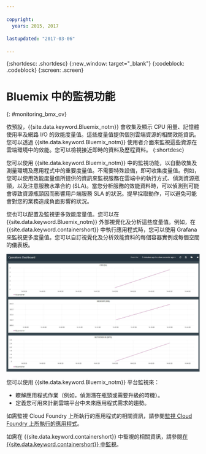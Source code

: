 ```yaml
---

copyright:
  years: 2015, 2017

lastupdated: "2017-03-06"

---
```



{:shortdesc: .shortdesc}
{:new_window: target="_blank"}
{:codeblock: .codeblock}
{:screen: .screen}


# Bluemix 中的監視功能
{: #monitoring_bmx_ov}

依預設，{{site.data.keyword.Bluemix_notm}} 會收集及顯示 CPU 用量、記憶體使用率及網路 I/O 的效能度量值。這些度量值提供個別雲端資源的相關效能資訊。您可以透過 {{site.data.keyword.Bluemix_notm}} 使用者介面來監視這些資源在雲端環境中的效能。您可以檢視接近即時的資料及歷程資料。
{:shortdesc}

您可以使用 {{site.data.keyword.Bluemix_notm}} 中的監視功能，以自動收集及測量環境及應用程式中的重要度量值。不需要特殊設備，即可收集度量值。例如，您可以使用效能度量值所提供的資訊來監視服務在雲端中的執行方式、偵測資源瓶頸，以及注意服務水準合約 (SLA)。當您分析服務的效能資料時，可以偵測到可能會導致資源瓶頸因而影響用戶端服務 SLA 的狀況。提早採取動作，可以避免可能會對您的業務造成負面影響的狀況。  

您也可以配置及監視更多效能度量值。您可以在 {{site.data.keyword.Bluemix_notm}} 外部視覺化及分析這些度量值。例如，在 {{site.data.keyword.containershort}} 中執行應用程式時，您可以使用 Grafana 來監視更多度量值。您可以自訂視覺化及分析效能資料的每個容器實例或每個空間的儀表板。

![{{site.data.keyword.Bluemix_notm}} 中所執行容器的 Grafana 監視視圖](images/monitoring_default_container_grafana_view.jpg "Grafana monitoring view of a container running in Bluemix")

您可以使用 {{site.data.keyword.Bluemix_notm}} 平台監視來：

* 瞭解應用程式作業（例如，偵測潛在瓶頸或需要升級的時機）。
* 定義您可用來計劃雲端平台中未來應用程式需求的趨勢。

如需監視 Cloud Foundry 上所執行的應用程式的相關資訊，請參閱[監視 Cloud Foundry 上所執行的應用程式](monitoring_cf_apps.html#monitoring_bluemix_apps)。

如需在 {{site.data.keyword.containershort}} 中監視的相關資訊，請參閱[在 {{site.data.keyword.containershort}} 中監視](containers/monitoring_containers_ov.html#monitoring_bmx_containers_ov)。
